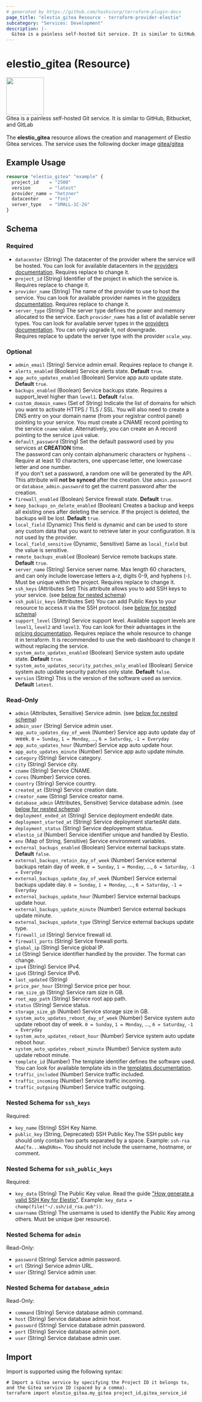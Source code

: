 ```yaml
---
# generated by https://github.com/hashicorp/terraform-plugin-docs
page_title: "elestio_gitea Resource - terraform-provider-elestio"
subcategory: "Services: Development"
description: |-
  Gitea is a painless self-hosted Git service. It is similar to GitHub, Bitbucket, and GitLabThe elestio_gitea resource allows the creation and management of Elestio Gitea services. The service uses the following docker image gitea/gitea https://hub.docker.com/r/gitea/gitea
---
```


# elestio_gitea (Resource)

<img src="https://cf.appdrag.com/dashboard-openvm-clo-b2d42c/uploads/480px-Gitea-Logo-k3Mq.png" width="100" /><br>Gitea is a painless self-hosted Git service. It is similar to GitHub, Bitbucket, and GitLab<br><br>The **elestio_gitea** resource allows the creation and management of Elestio Gitea services. The service uses the following docker image [gitea/gitea](https://hub.docker.com/r/gitea/gitea)

## Example Usage

```terraform
resource "elestio_gitea" "example" {
  project_id    = "2500"
  version       = "latest"
  provider_name = "hetzner"
  datacenter    = "fsn1"
  server_type   = "SMALL-1C-2G"
}
```

<!-- schema generated by tfplugindocs -->
## Schema

### Required

- `datacenter` (String) The datacenter of the provider where the service will be hosted. You can look for available datacenters in the [providers documentation](https://registry.terraform.io/providers/elestio/elestio/latest/docs/guides/providers_datacenters_server_types). Requires replace to change it.
- `project_id` (String) Identifier of the project in which the service is. Requires replace to change it.
- `provider_name` (String) The name of the provider to use to host the service. You can look for available provider names in the [providers documentation](https://registry.terraform.io/providers/elestio/elestio/latest/docs/guides/providers_datacenters_server_types). Requires replace to change it.
- `server_type` (String) The server type defines the power and memory allocated to the service. Each `provider_name` has a list of available server types. You can look for available server types in the [providers documentation](https://registry.terraform.io/providers/elestio/elestio/latest/docs/guides/providers_datacenters_server_types). You can only upgrade it, not downgrade.<br/>Requires replace to update the server type with the provider `scale_way`.

### Optional

- `admin_email` (String) Service admin email. Requires replace to change it.
- `alerts_enabled` (Boolean) Service alerts state. **Default** `true`.
- `app_auto_updates_enabled` (Boolean) Service app auto update state. **Default** `true`.
- `backups_enabled` (Boolean) Service backups state.  Requires a support_level higher than `level1`. **Default** `false`.
- `custom_domain_names` (Set of String) Indicate the list of domains for which you want to activate HTTPS / TLS / SSL. You will also need to create a DNS entry on your domain name (from your registrar control panel) pointing to your service. You must create a CNAME record pointing to the service `cname` value. Alternatively, you can create an A record pointing to the service `ipv4` value.
- `default_password` (String) Set the default password used by you services at **CREATION** time.</br>The password can only contain alphanumeric characters or hyphens `-`. Require at least 10 characters, one uppercase letter, one lowercase letter and one number.</br>If you don't set a password, a random one will be generated by the API.</br>This attribute will **not be synced** after the creation. Use `admin.password` or `database_admin.password` to get the current password after the creation.
- `firewall_enabled` (Boolean) Service firewall state. **Default** `true`.
- `keep_backups_on_delete_enabled` (Boolean) Creates a backup and keeps all existing ones after deleting the service. If the project is deleted, the backups will be lost. **Default** `true`.
- `local_field` (Dynamic) This field is dynamic and can be used to store any custom data that you want to retrieve later in your configuration. It is not used by the provider.
- `local_field_sensitive` (Dynamic, Sensitive) Same as `local_field` but the value is sensitive.
- `remote_backups_enabled` (Boolean) Service remote backups state. **Default** `true`.
- `server_name` (String) Service server name. Max length 60 characters, and can only include lowercase letters a-z, digits 0-9, and hyphens (-). Must be unique within the project. Requires replace to change it.
- `ssh_keys` (Attributes Set) This attribute allows you to add SSH keys to your service. (see [below for nested schema](#nestedatt--ssh_keys))
- `ssh_public_keys` (Attributes Set) You can add Public Keys to your resource to access it via the SSH protocol. (see [below for nested schema](#nestedatt--ssh_public_keys))
- `support_level` (String) Service support level. Available support levels are `level1`, `level2` and `level3`. You can look for their advantages in the [pricing documentation](https://elest.io/pricing). Requires replace the whole resource to change it in terraform. It is recommended to use the web dashboard to change it without replacing the service.
- `system_auto_updates_enabled` (Boolean) Service system auto update state. **Default** `true`.
- `system_auto_updates_security_patches_only_enabled` (Boolean) Service system auto update security patches only state. **Default** `false`.
- `version` (String) This is the version of the software used as service. **Default** `latest`.

### Read-Only

- `admin` (Attributes, Sensitive) Service admin. (see [below for nested schema](#nestedatt--admin))
- `admin_user` (String) Service admin user.
- `app_auto_updates_day_of_week` (Number) Service app auto update day of week. `0 = Sunday`, `1 = Monday`, ..., `6 = Saturday`, `-1 = Everyday`
- `app_auto_updates_hour` (Number) Service app auto update hour.
- `app_auto_updates_minute` (Number) Service app auto update minute.
- `category` (String) Service category.
- `city` (String) Service city.
- `cname` (String) Service CNAME.
- `cores` (Number) Service cores.
- `country` (String) Service country.
- `created_at` (String) Service creation date.
- `creator_name` (String) Service creator name.
- `database_admin` (Attributes, Sensitive) Service database admin. (see [below for nested schema](#nestedatt--database_admin))
- `deployment_ended_at` (String) Service deployment endedAt date.
- `deployment_started_at` (String) Service deployment startedAt date.
- `deployment_status` (String) Service deployement status.
- `elestio_id` (Number) Service identifier unique and handled by Elestio.
- `env` (Map of String, Sensitive) Service environment variables.
- `external_backups_enabled` (Boolean) Service external backups state. **Default** `false`.
- `external_backups_retain_day_of_week` (Number) Service external backups retain day of week. `0 = Sunday`, `1 = Monday`, ..., `6 = Saturday`, `-1 = Everyday`
- `external_backups_update_day_of_week` (Number) Service external backups update day. `0 = Sunday`, `1 = Monday`, ..., `6 = Saturday`, `-1 = Everyday`
- `external_backups_update_hour` (Number) Service external backups update hour.
- `external_backups_update_minute` (Number) Service external backups update minute.
- `external_backups_update_type` (String) Service external backups update type.
- `firewall_id` (String) Service firewall id.
- `firewall_ports` (String) Service firewall ports.
- `global_ip` (String) Service global IP.
- `id` (String) Service identifier handled by the provider. The format can change.
- `ipv4` (String) Service IPv4.
- `ipv6` (String) Service IPv6.
- `last_updated` (String)
- `price_per_hour` (String) Service price per hour.
- `ram_size_gb` (String) Service ram size in GB.
- `root_app_path` (String) Service root app path.
- `status` (String) Service status.
- `storage_size_gb` (Number) Service storage size in GB.
- `system_auto_updates_reboot_day_of_week` (Number) Service system auto update reboot day of week. `0 = Sunday`, `1 = Monday`, ..., `6 = Saturday`, `-1 = Everyday`
- `system_auto_updates_reboot_hour` (Number) Service system auto update reboot hour.
- `system_auto_updates_reboot_minute` (Number) Service system auto update reboot minute.
- `template_id` (Number) The template identifier defines the software used. You can look for available template ids in the [templates documentation](https://elest.io/fully-managed-services).
- `traffic_included` (Number) Service traffic included.
- `traffic_incoming` (Number) Service traffic incoming.
- `traffic_outgoing` (Number) Service traffic outgoing.

<a id="nestedatt--ssh_keys"></a>
### Nested Schema for `ssh_keys`

Required:

- `key_name` (String) SSH Key Name.
- `public_key` (String, Deprecated) SSH Public Key.The SSH public key should only contain two parts separated by a space. Example: `ssh-rsa AAaCfa...WAqDUNs=`. You should not include the username, hostname, or comment.


<a id="nestedatt--ssh_public_keys"></a>
### Nested Schema for `ssh_public_keys`

Required:

- `key_data` (String) The Public Key value. Read the guide ["How generate a valid SSH Key for Elestio"](https://registry.terraform.io/providers/elestio/elestio/latest/docs/guides/ssh_keys). Example: `key_data = chomp(file("~/.ssh/id_rsa.pub"))`.
- `username` (String) The username is used to identify the Public Key among others. Must be unique (per resource).


<a id="nestedatt--admin"></a>
### Nested Schema for `admin`

Read-Only:

- `password` (String) Service admin password.
- `url` (String) Service admin URL.
- `user` (String) Service admin user.


<a id="nestedatt--database_admin"></a>
### Nested Schema for `database_admin`

Read-Only:

- `command` (String) Service database admin command.
- `host` (String) Service database admin host.
- `password` (String) Service database admin password.
- `port` (String) Service database admin port.
- `user` (String) Service database admin user.

## Import

Import is supported using the following syntax:

```shell
# Import a Gitea service by specifying the Project ID it belongs to, and the Gitea service ID (spaced by a comma).
terraform import elestio_gitea.my_gitea project_id,gitea_service_id
```
